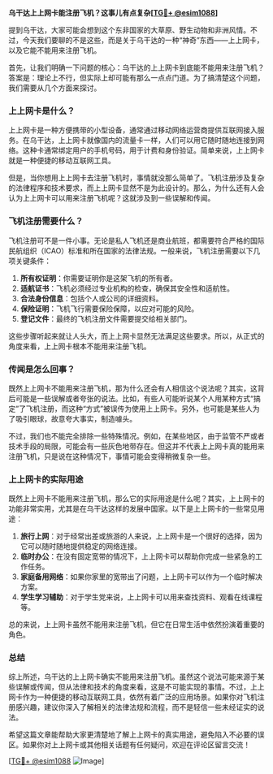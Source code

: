 **乌干达上上网卡能注册飞机？这事儿有点复杂[[TG💪+ @esim1088](https://t.me/s/esim1088)]**

提到乌干达，大家可能会想到这个东非国家的大草原、野生动物和非洲风情。不过，今天我们要聊的不是这些，而是关于乌干达的一种“神奇”东西——上上网卡，以及它能不能用来注册飞机。

首先，让我们明确一下问题的核心：乌干达的上上网卡到底能不能用来注册飞机？答案是：理论上不行，但实际上却可能有那么一点点门道。为了搞清楚这个问题，我们需要从几个方面来探讨。

### 上上网卡是什么？

上上网卡是一种方便携带的小型设备，通常通过移动网络运营商提供互联网接入服务。在乌干达，上上网卡就像国内的流量卡一样，人们可以用它随时随地连接到网络。这种卡通常绑定用户的手机号码，用于计费和身份验证。简单来说，上上网卡就是一种便捷的移动互联网工具。

但是，当你想用上上网卡去注册飞机时，事情就没那么简单了。飞机注册涉及复杂的法律程序和技术要求，而上上网卡显然不是为此设计的。那么，为什么还有人会认为上上网卡可以用来注册飞机呢？这就涉及到一些误解和传闻。

### 飞机注册需要什么？

飞机注册可不是一件小事。无论是私人飞机还是商业航班，都需要符合严格的国际民航组织（ICAO）标准和所在国家的法律法规。一般来说，飞机注册需要以下几项关键条件：

1. **所有权证明**：你需要证明你是这架飞机的所有者。
2. **适航证书**：飞机必须经过专业机构的检查，确保其安全性和适航性。
3. **合法身份信息**：包括个人或公司的详细资料。
4. **保险证明**：飞机飞行需要保险保障，以应对可能的风险。
5. **登记文件**：最终的飞机注册文件需要提交给相关部门。

这些步骤听起来就让人头大，而上上网卡显然无法满足这些要求。所以，从正式的角度来看，上上网卡根本不能用来注册飞机。

### 传闻是怎么回事？

既然上上网卡不能用来注册飞机，那为什么还会有人相信这个说法呢？其实，这背后可能是一些误解或者夸张的说法。比如，有些人可能听说某个人用某种方式“搞定”了飞机注册，而这种“方式”被误传为使用上上网卡。另外，也可能是某些人为了吸引眼球，故意夸大事实，制造噱头。

不过，我们也不能完全排除一些特殊情况。例如，在某些地区，由于监管不严或者技术手段的局限，可能会有一些灰色地带存在。但这并不代表上上网卡真的能用来注册飞机，只是说在这种情况下，事情可能会变得稍微复杂一些。

### 上上网卡的实际用途

既然上上网卡不能用来注册飞机，那么它的实际用途是什么呢？其实，上上网卡的功能非常实用，尤其是在乌干达这样的发展中国家。以下是上上网卡的一些常见用途：

1. **旅行上网**：对于经常出差或旅游的人来说，上上网卡是一个很好的选择，因为它可以随时随地提供稳定的网络连接。
2. **临时办公**：在没有固定宽带的情况下，上上网卡可以帮助你完成一些紧急的工作任务。
3. **家庭备用网络**：如果你家里的宽带出了问题，上上网卡可以作为一个临时解决方案。
4. **学生学习辅助**：对于学生党来说，上上网卡可以用来查找资料、观看在线课程等。

总的来说，上上网卡虽然不能用来注册飞机，但它在日常生活中依然扮演着重要的角色。

### 总结

综上所述，乌干达的上上网卡确实不能用来注册飞机。虽然这个说法可能来源于某些误解或传闻，但从法律和技术的角度来看，这是不可能实现的事情。不过，上上网卡作为一种便捷的移动互联网工具，依然有着广泛的应用场景。如果你对飞机注册感兴趣，建议你深入了解相关的法律法规和流程，而不是轻信一些未经证实的说法。

希望这篇文章能帮助大家更清楚地了解上上网卡的真实用途，避免陷入不必要的误区。如果你对上上网卡或其他相关话题有任何疑问，欢迎在评论区留言交流！

[[TG💪+ @esim1088](https://t.me/s/esim1088) ![Image](https://i.postimg.cc/4NQfJmqS/Snipaste-2025-05-13-00-14-12.png)]